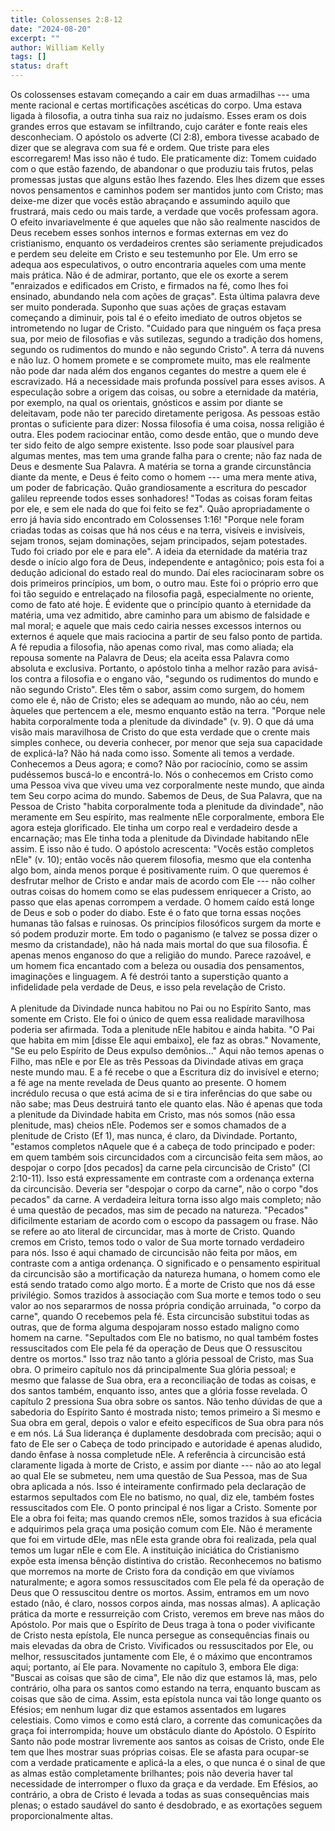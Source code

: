 ```yaml
---
title: Colossenses 2:8-12
date: "2024-08-20"
excerpt: ""
author: William Kelly
tags: []
status: draft
---
```


Os colossenses estavam começando a cair em duas armadilhas --- uma mente
racional e certas mortificações ascéticas do corpo. Uma estava ligada à
filosofia, a outra tinha sua raiz no judaísmo. Esses eram os dois
grandes erros que estavam se infiltrando, cujo caráter e fonte reais
eles desconheciam. O apóstolo os adverte (Cl 2:8), embora tivesse
acabado de dizer que se alegrava com sua fé e ordem. Que triste para
eles escorregarem! Mas isso não é tudo. Ele praticamente diz: Tomem
cuidado com o que estão fazendo, de abandonar o que produziu tais
frutos, pelas promessas justas que alguns estão lhes fazendo. Eles lhes
dizem que esses novos pensamentos e caminhos podem ser mantidos junto
com Cristo; mas deixe-me dizer que vocês estão abraçando e assumindo
aquilo que frustrará, mais cedo ou mais tarde, a verdade que vocês
professam agora. O efeito invariavelmente é que aqueles que não são
realmente nascidos de Deus recebem esses sonhos internos e formas
externas em vez do cristianismo, enquanto os verdadeiros crentes são
seriamente prejudicados e perdem seu deleite em Cristo e seu testemunho
por Ele. Um erro se adequa aos especulativos, o outro encontraria
aqueles com uma mente mais prática. Não é de admirar, portanto, que ele
os exorte a serem \"enraizados e edificados em Cristo, e firmados na fé,
como lhes foi ensinado, abundando nela com ações de graças\". Esta
última palavra deve ser muito ponderada. Suponho que suas ações de
graças estavam começando a diminuir, pois tal é o efeito imediato de
outros objetos se intrometendo no lugar de Cristo. \"Cuidado para que
ninguém os faça presa sua, por meio de filosofias e vãs sutilezas,
segundo a tradição dos homens, segundo os rudimentos do mundo e não
segundo Cristo\". A terra dá nuvens e não luz. O homem promete e se
compromete muito, mas ele realmente não pode dar nada além dos enganos
cegantes do mestre a quem ele é escravizado. Há a necessidade mais
profunda possível para esses avisos. A especulação sobre a origem das
coisas, ou sobre a eternidade da matéria, por exemplo, na qual os
orientais, gnósticos e assim por diante se deleitavam, pode não ter
parecido diretamente perigosa. As pessoas estão prontas o suficiente
para dizer: Nossa filosofia é uma coisa, nossa religião é outra. Eles
podem raciocinar então, como desde então, que o mundo deve ter sido
feito de algo sempre existente. Isso pode soar plausível para algumas
mentes, mas tem uma grande falha para o crente; não faz nada de Deus e
desmente Sua Palavra. A matéria se torna a grande circunstância diante
da mente, e Deus é feito como o homem --- uma mera mente ativa, um poder
de fabricação. Quão grandiosamente a escritura do pescador galileu
repreende todos esses sonhadores! \"Todas as coisas foram feitas por
ele, e sem ele nada do que foi feito se fez\". Quão apropriadamente o
erro já havia sido encontrado em Colossenses 1:16! \"Porque nele foram
criadas todas as coisas que há nos céus e na terra, visíveis e
invisíveis, sejam tronos, sejam dominações, sejam principados, sejam
potestades. Tudo foi criado por ele e para ele\". A ideia da eternidade
da matéria traz desde o início algo fora de Deus, independente e
antagônico; pois esta foi a dedução adicional do estado real do mundo.
Daí eles raciocinaram sobre os dois primeiros princípios, um bom, o
outro mau. Este foi o próprio erro que foi tão seguido e entrelaçado na
filosofia pagã, especialmente no oriente, como de fato até hoje. É
evidente que o princípio quanto à eternidade da matéria, uma vez
admitido, abre caminho para um abismo de falsidade e mal moral; e aquele
que mais cedo cairia nesses excessos internos ou externos é aquele que
mais raciocina a partir de seu falso ponto de partida. A fé repudia a
filosofia, não apenas como rival, mas como aliada; ela repousa somente
na Palavra de Deus; ela aceita essa Palavra como absoluta e exclusiva.
Portanto, o apóstolo tinha a melhor razão para avisá-los contra a
filosofia e o engano vão, \"segundo os rudimentos do mundo e não segundo
Cristo\". Eles têm o sabor, assim como surgem, do homem como ele é, não
de Cristo; eles se adequam ao mundo, não ao céu, nem àqueles que
pertencem a ele, mesmo enquanto estão na terra. \"Porque nele habita
corporalmente toda a plenitude da divindade\" (v. 9). O que dá uma visão
mais maravilhosa de Cristo do que esta verdade que o crente mais simples
conhece, ou deveria conhecer, por menor que seja sua capacidade de
explicá-la? Não há nada como isso. Somente ali temos a verdade.
Conhecemos a Deus agora; e como? Não por raciocínio, como se assim
pudéssemos buscá-lo e encontrá-lo. Nós o conhecemos em Cristo como uma
Pessoa viva que viveu uma vez corporalmente neste mundo, que ainda tem
Seu corpo acima do mundo. Sabemos de Deus, de Sua Palavra, que na Pessoa
de Cristo \"habita corporalmente toda a plenitude da divindade\", não
meramente em Seu espírito, mas realmente nEle corporalmente, embora Ele
agora esteja glorificado. Ele tinha um corpo real e verdadeiro desde a
encarnação; mas Ele tinha toda a plenitude da Divindade habitando nEle
assim. E isso não é tudo. O apóstolo acrescenta: \"Vocês estão completos
nEle\" (v. 10); então vocês não querem filosofia, mesmo que ela contenha
algo bom, ainda menos porque é positivamente ruim. O que queremos é
desfrutar melhor de Cristo e andar mais de acordo com Ele --- não colher
outras coisas do homem como se elas pudessem enriquecer a Cristo, ao
passo que elas apenas corrompem a verdade. O homem caído está longe de
Deus e sob o poder do diabo. Este é o fato que torna essas noções
humanas tão falsas e ruinosas. Os princípios filosóficos surgem da morte
e só podem produzir morte. Em todo o paganismo (e talvez se possa dizer
o mesmo da cristandade), não há nada mais mortal do que sua filosofia. É
apenas menos enganoso do que a religião do mundo. Parece razoável, e um
homem fica encantado com a beleza ou ousadia dos pensamentos,
imaginações e linguagem. A fé destrói tanto a superstição quanto a
infidelidade pela verdade de Deus, e isso pela revelação de Cristo.\
\
A plenitude da Divindade nunca habitou no Pai ou no Espírito Santo, mas
somente em Cristo. Ele foi o único de quem essa realidade maravilhosa
poderia ser afirmada. Toda a plenitude nEle habitou e ainda habita. \"O
Pai que habita em mim \[disse Ele aqui embaixo\], ele faz as obras.\"
Novamente, \"Se eu pelo Espírito de Deus expulso demônios\...\" Aqui não
temos apenas o Filho, mas nEle e por Ele as três Pessoas da Divindade
ativas em graça neste mundo mau. E a fé recebe o que a Escritura diz do
invisível e eterno; a fé age na mente revelada de Deus quanto ao
presente. O homem incrédulo recusa o que está acima de si e tira
inferências do que sabe ou não sabe; mas Deus destruirá tanto ele quanto
elas. Não é apenas que toda a plenitude da Divindade habita em Cristo,
mas nós somos (não essa plenitude, mas) cheios nEle. Podemos ser e somos
chamados de a plenitude de Cristo (Ef 1), mas nunca, é claro, da
Divindade. Portanto, \"estamos completos nAquele que é a cabeça de todo
principado e poder: em quem também sois circuncidados com a circuncisão
feita sem mãos, ao despojar o corpo \[dos pecados\] da carne pela
circuncisão de Cristo\" (Cl 2:10-11). Isso está expressamente em
contraste com a ordenança externa da circuncisão. Deveria ser \"despojar
o corpo da carne\", não o corpo \"dos pecados\" da carne. A verdadeira
leitura torna isso algo mais completo; não é uma questão de pecados, mas
sim de pecado na natureza. \"Pecados\" dificilmente estariam de acordo
com o escopo da passagem ou frase. Não se refere ao ato literal de
circuncidar, mas à morte de Cristo. Quando cremos em Cristo, temos todo
o valor de Sua morte tornado verdadeiro para nós. Isso é aqui chamado de
circuncisão não feita por mãos, em contraste com a antiga ordenança. O
significado e o pensamento espiritual da circuncisão são a mortificação
da natureza humana, o homem como ele está sendo tratado como algo morto.
É a morte de Cristo que nos dá esse privilégio. Somos trazidos à
associação com Sua morte e temos todo o seu valor ao nos separarmos de
nossa própria condição arruinada, \"o corpo da carne\", quando O
recebemos pela fé. Esta circuncisão substitui todas as outras, que de
forma alguma despojaram nosso estado maligno como homem na carne.
\"Sepultados com Ele no batismo, no qual também fostes ressuscitados com
Ele pela fé da operação de Deus que O ressuscitou dentre os mortos.\"
Isso traz não tanto a glória pessoal de Cristo, mas Sua obra. O primeiro
capítulo nos dá principalmente Sua glória pessoal; e mesmo que falasse
de Sua obra, era a reconciliação de todas as coisas, e dos santos
também, enquanto isso, antes que a glória fosse revelada. O capítulo 2
pressiona Sua obra sobre os santos. Não tenho dúvidas de que a sabedoria
do Espírito Santo é mostrada nisto; temos primeiro a Si mesmo e Sua obra
em geral, depois o valor e efeito específicos de Sua obra para nós e em
nós. Lá Sua liderança é duplamente desdobrada com precisão; aqui o fato
de Ele ser o Cabeça de todo principado e autoridade é apenas aludido,
dando ênfase à nossa completude nEle. A referência à circuncisão está
claramente ligada à morte de Cristo, e assim por diante --- não ao ato
legal ao qual Ele se submeteu, nem uma questão de Sua Pessoa, mas de Sua
obra aplicada a nós. Isso é inteiramente confirmado pela declaração de
estarmos sepultados com Ele no batismo, no qual, diz ele, também fostes
ressuscitados com Ele. O ponto principal é nos ligar a Cristo. Somente
por Ele a obra foi feita; mas quando cremos nEle, somos trazidos à sua
eficácia e adquirimos pela graça uma posição comum com Ele. Não é
meramente que foi em virtude dEle, mas nEle esta grande obra foi
realizada, pela qual temos um lugar nEle e com Ele. A instituição
iniciática do Cristianismo expõe esta imensa bênção distintiva do
cristão. Reconhecemos no batismo que morremos na morte de Cristo fora da
condição em que vivíamos naturalmente; e agora somos ressuscitados com
Ele pela fé da operação de Deus que O ressuscitou dentre os mortos.
Assim, entramos em um novo estado (não, é claro, nossos corpos ainda,
mas nossas almas). A aplicação prática da morte e ressurreição com
Cristo, veremos em breve nas mãos do Apóstolo. Por mais que o Espírito
de Deus traga à tona o poder vivificante de Cristo nesta epístola, Ele
nunca persegue as consequências finais ou mais elevadas da obra de
Cristo. Vivificados ou ressuscitados por Ele, ou melhor, ressuscitados
juntamente com Ele, é o máximo que encontramos aqui; portanto, aí Ele
para. Novamente no capítulo 3, embora Ele diga: \"Buscai as coisas que
são de cima\", Ele não diz que estamos lá, mas, pelo contrário, olha
para os santos como estando na terra, enquanto buscam as coisas que são
de cima. Assim, esta epístola nunca vai tão longe quanto os Efésios; em
nenhum lugar diz que estamos assentados em lugares celestiais. Como
vimos e como está claro, a corrente das comunicações da graça foi
interrompida; houve um obstáculo diante do Apóstolo. O Espírito Santo
não pode mostrar livremente aos santos as coisas de Cristo, onde Ele tem
que lhes mostrar suas próprias coisas. Ele se afasta para ocupar-se com
a verdade praticamente e aplicá-la a eles, o que nunca é o sinal de que
as almas estão completamente brilhantes; pois não deveria haver tal
necessidade de interromper o fluxo da graça e da verdade. Em Efésios, ao
contrário, a obra de Cristo é levada a todas as suas consequências mais
plenas; o estado saudável do santo é desdobrado, e as exortações seguem
proporcionalmente altas.
